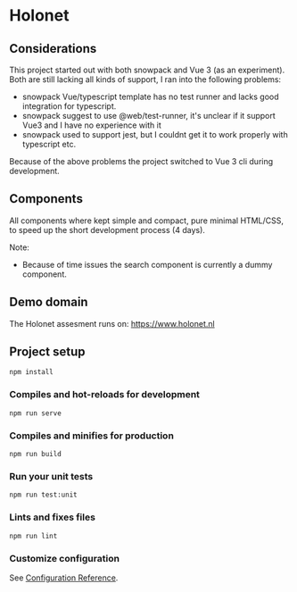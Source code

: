 # Holonet

## Considerations

This project started out with both snowpack and Vue 3 (as an experiment).
Both are still lacking all kinds of support, I ran into the following problems: 
- snowpack Vue/typescript template has no test runner and lacks good integration for typescript.
- snowpack suggest to use @web/test-runner, it's unclear if it support Vue3 and I have no experience with it
- snowpack used to support jest, but I couldnt get it to work properly with typescript etc.

Because of the above problems the project switched to Vue 3 cli during development.

## Components

All components where kept simple and compact, pure minimal HTML/CSS, to speed up the short development process (4 days).

Note:
- Because of time issues the search component is currently a dummy component.

## Demo domain

The Holonet assesment runs on: https://www.holonet.nl 

## Project setup
```
npm install
```

### Compiles and hot-reloads for development
```
npm run serve
```

### Compiles and minifies for production
```
npm run build
```

### Run your unit tests
```
npm run test:unit
```

### Lints and fixes files
```
npm run lint
```

### Customize configuration
See [Configuration Reference](https://cli.vuejs.org/config/).
